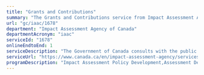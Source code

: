 ```yaml
---
title: "Grants and Contributions"
summary: "The Grants and Contributions service from Impact Assessment Agency of Canada is available end-to-end online, according to the GC Service Inventory."
url: "gc/iaac/1678"
department: "Impact Assessment Agency of Canada"
departmentAcronym: "iaac"
serviceId: "1678"
onlineEndtoEnd: 1
serviceDescription: "The Government of Canada consults with the public and Indigenous groups to fulfill statutory requirements, to carryout the Crown’s legal duty to consult with Indigenous Peoples and to promote strong policy development and good governance. The Grants and Contributions group of the Impact Assessment Agency of Canada (the Agency) uses grants and contributions to support active public and Indigenous involvement in regional or strategic assessments, assessments of designated projects for which it is responsible, and in assessment-related policy and research initiatives."
serviceUrl: "https://www.canada.ca/en/impact-assessment-agency/services/public-participation/participant-funding-application-environmental-assessment.html"
programDescription: "Impact Assessment Policy Development,Assessment Delivery"
---
```

